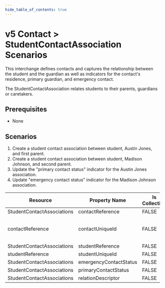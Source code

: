 ```yaml
---
hide_table_of_contents: true
---
```


# v5 Contact > StudentContactAssociation Scenarios

This interchange defines contacts and captures the relationship between the
student and the guardian as well as indicators for the contact's residence,
primary guardian, and emergency contact.

The StudentContactAssociation relates students to their parents, guardians or
caretakers.

## Prerequisites

* None

## Scenarios

1. Create a student contact association between student, Austin Jones, and first
   parent.
2. Create a student contact association between student, Madison Johnson, and
   second parent.
3. Update the "primary contact status" indicator for the Austin Jones
   association.
4. Update "emergency contact status" indicator for the Madison Johnson
   association.

| Resource                   | Property Name          | Is Collection | Data Type          | Required | Scenario 1: POST                       | Scenario 2: POST                       | Scenario 3: PUT                        | Scenario 4: PUT                        |
| -------------------------- | ---------------------- | ------------- | ------------------ | -------- | -------------------------------------- | -------------------------------------- | -------------------------------------- | -------------------------------------- |
| StudentContactAssociations | contactReference       | FALSE         | contactReference   | REQUIRED |                                        |                                        |                                        |                                        |
| contactReference           | contactUniqueId        | FALSE         | string             | REQUIRED | ["333333" if possible \| system value] | ["444444" if possible \| system value] | ["333333" if possible \| system value] | ["444444" if possible \| system value] |
| StudentContactAssociations | studentReference       | FALSE         | studentReference   | REQUIRED |                                        |                                        |                                        |                                        |
| studentReference           | studentUniqueId        | FALSE         | string             | REQUIRED | 111111                                 | 222222                                 | 111111                                 | 222222                                 |
| StudentContactAssociations | emergencyContactStatus | FALSE         | boolean            | REQUIRED | TRUE                                   | TRUE                                   | TRUE                                   | FALSE                                  |
| StudentContactAssociations | primaryContactStatus   | FALSE         | boolean            | REQUIRED | TRUE                                   | TRUE                                   | FALSE                                  | TRUE                                   |
| StudentContactAssociations | relationDescriptor     | FALSE         | relationDescriptor | REQUIRED | Father                                 | Mother                                 | Father                                 | Mother                                 |
